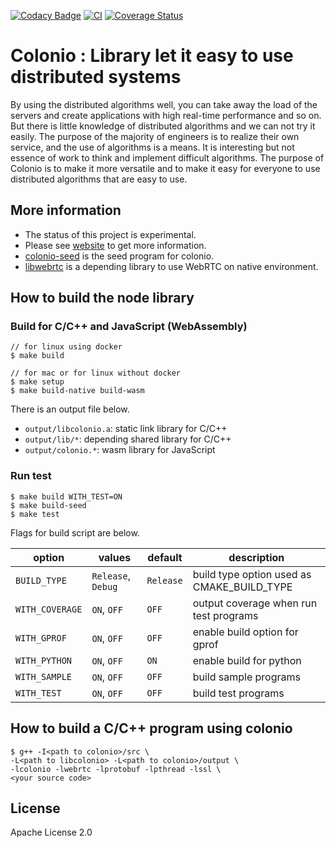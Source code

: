 [![Codacy Badge](https://app.codacy.com/project/badge/Grade/f9a412edd15c4435bca3cc4fe161386f)](https://www.codacy.com/gh/llamerada-jp/colonio/dashboard?utm_source=github.com&amp;utm_medium=referral&amp;utm_content=llamerada-jp/colonio&amp;utm_campaign=Badge_Grade)
[![CI](https://github.com/llamerada-jp/colonio/workflows/CI/badge.svg)](https://github.com/llamerada-jp/colonio/actions?query=workflow%3ACI)
[![Coverage Status](https://coveralls.io/repos/github/llamerada-jp/colonio/badge.svg?branch=master)](https://coveralls.io/github/llamerada-jp/colonio?branch=master)

# Colonio : Library let it easy to use distributed systems

By using the distributed algorithms well, you can take away the load of the servers and create applications with high real-time performance and so on.
But there is little knowledge of distributed algorithms and we can not try it easily.
The purpose of the majority of engineers is to realize their own service, and the use of algorithms is a means.
It is interesting but not essence of work to think and implement difficult algorithms.
The purpose of Colonio is to make it more versatile and to make it easy for everyone to use distributed algorithms that are easy to use.

## More information

- The status of this project is experimental.
- Please see [website](https://www.colonio.dev/) to get more information.
- [colonio-seed](https://github.com/llamerada-jp/colonio-seed) is the seed program for colonio.
- [libwebrtc](https://github.com/llamerada-jp/libwebrtc) is a depending library to use WebRTC on native environment.

## How to build the node library

### Build for C/C++ and JavaScript (WebAssembly)

```console
// for linux using docker
$ make build

// for mac or for linux without docker
$ make setup
$ make build-native build-wasm
```

There is an output file below.

- `output/libcolonio.a`: static link library for C/C++
- `output/lib/*`: depending shared library for C/C++
- `output/colonio.*`: wasm library for JavaScript

### Run test

```console
$ make build WITH_TEST=ON
$ make build-seed
$ make test
```

Flags for build script are below.

| option          | values             | default   | description                                |
| --------------- | ------------------ | --------- | ------------------------------------------ |
| `BUILD_TYPE`    | `Release`, `Debug` | `Release` | build type option used as CMAKE_BUILD_TYPE |
| `WITH_COVERAGE` | `ON`, `OFF`        | `OFF`     | output coverage when run test programs     |
| `WITH_GPROF`    | `ON`, `OFF`        | `OFF`     | enable build option for gprof              |
| `WITH_PYTHON`   | `ON`, `OFF`        | `ON`      | enable build for python                    |
| `WITH_SAMPLE`   | `ON`, `OFF`        | `OFF`     | build sample programs                      |
| `WITH_TEST`     | `ON`, `OFF`        | `OFF`     | build test programs                        |

## How to build a C/C++ program using colonio

```console
$ g++ -I<path to colonio>/src \
-L<path to libcolonio> -L<path to colonio>/output \
-lcolonio -lwebrtc -lprotobuf -lpthread -lssl \
<your source code>
```

## License

Apache License 2.0
